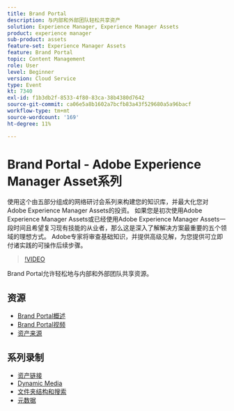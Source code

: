 ```yaml
---
title: Brand Portal
description: 与内部和外部团队轻松共享资产
solution: Experience Manager, Experience Manager Assets
product: experience manager
sub-product: assets
feature-set: Experience Manager Assets
feature: Brand Portal
topic: Content Management
role: User
level: Beginner
version: Cloud Service
type: Event
kt: 7340
exl-id: f1b3db2f-8533-4f80-83ca-38b4380d7642
source-git-commit: ca06e5a8b1602a7bcfb83a43f529680a5a96bacf
workflow-type: tm+mt
source-wordcount: '169'
ht-degree: 11%

---
```


# Brand Portal - Adobe Experience Manager Asset系列

使用这个由五部分组成的网络研讨会系列来构建您的知识库，并最大化您对Adobe Experience Manager Assets的投资。 如果您是初次使用Adobe Experience Manager Assets或已经使用Adobe Experience Manager Assets一段时间且希望复习现有技能的从业者，那么这是深入了解解决方案最重要的五个领域的理想方式。 Adobe专家将审查基础知识，并提供高级见解，为您提供可立即付诸实践的可操作后续步骤。

>[!VIDEO](https://video.tv.adobe.com/v/332133/?quality=12&learn=on&hidetitle=true)

Brand Portal允许轻松地与内部和外部团队共享资源。

## 资源

* [Brand Portal概述](https://experienceleague.adobe.com/docs/experience-manager-brand-portal/using/introduction/brand-portal.html)
* [Brand Portal视频](https://experienceleague.adobe.com/docs/experience-manager-learn/assets/sharing/brand-portal/brand-portal.html)
* [资产来源](https://experienceleague.adobe.com/docs/experience-manager-brand-portal/using/asset-sourcing-in-brand-portal/brand-portal-asset-sourcing.html?lang=zh-Hans)

## 系列录制

* [资产链接](asset-link.md)
* [Dynamic Media](dynamic-media.md)
* [文件夹结构和搜索](folder-structure-search.md)
* [元数据](metadata.md)
